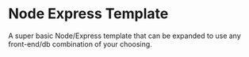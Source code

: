 Node Express Template
=====================

A super basic Node/Express template that can be expanded to use any front-end/db combination of your choosing.
